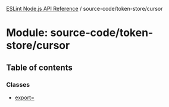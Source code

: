 [ESLint Node.js API Reference](../index.md) / source-code/token-store/cursor

# Module: source-code/token-store/cursor

## Table of contents

### Classes

* [export&#x3D;](../classes/source_code_token_store_cursor.export_.md)
